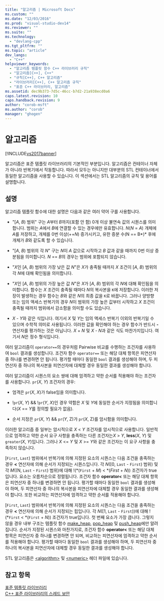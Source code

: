 ```yaml
---
title: "알고리즘 | Microsoft Docs"
ms.custom: ""
ms.date: "12/03/2016"
ms.prod: "visual-studio-dev14"
ms.reviewer: ""
ms.suite: ""
ms.technology: 
  - "devlang-cpp"
ms.tgt_pltfrm: ""
ms.topic: "article"
dev_langs: 
  - "C++"
helpviewer_keywords: 
  - "알고리즘 템플릿 함수 C++ 라이브러리 규칙"
  - "알고리즘[C++], C++"
  - "규칙[C++], C++ 알고리즘"
  - "라이브러리[C++], C++ 알고리즘 규칙"
  - "표준 C++ 라이브러리, 알고리즘"
ms.assetid: dec9b373-7d5c-46cc-b7d2-21a938ecd0a6
caps.latest.revision: 10
caps.handback.revision: 9
author: "corob-msft"
ms.author: "corob"
manager: "ghogen"
---
```

# 알고리즘
[!INCLUDE[vs2017banner](../assembler/inline/includes/vs2017banner.md)]

알고리즘은 표준 템플릿 라이브러리의 기본적인 부분입니다.  알고리즘은 컨테이너 자체가 아니라 반복기에서 작동합니다.  따라서 모두는 아니지만 대부분의 STL 컨테이너에서 동일한 알고리즘을 사용할 수 있습니다.  이 섹션에서는 STL 알고리즘의 규칙 및 용어를 설명합니다.  
  
## 설명  
 알고리즘 템플릿 함수에 대한 설명은 다음과 같은 여러 약어 구를 사용합니다.  
  
-   "\[*A*, *B*\) 범위" 구는 *A*부터 *B*까지\(포함 안 함\) 0개 이상 불연속 값의 시퀀스를 의미합니다.  범위는 *A*에서 *B*에 연결할 수 있는 경우에만 유효합니다. *N*\(*N* \= *A*\) 개체에 *A*를 저장하고, 개체를 0번 이상\(\+\+*N*\) 증가시키고, 유한 증분 수\(N \=\= B*\)* 후에 개체가 *B*와 같도록 할 수 있습니다.  
  
-   "\[*A*, *B*\) 범위의 각 *N*" 구는 *N*이 *A* 값으로 시작하고 *B* 값과 같을 때까지 0번 이상 증분됨을 의미합니다.  *N* \=\= *B*의 경우는 범위에 포함되지 않습니다.  
  
-   "*X*인 \[*A*, *B*\) 범위의 가장 낮은 값 *N*"은 *X*가 충족될 때까지 *X* 조건이 \[*A*, *B*\) 범위의 각 *N*에 대해 확인됨을 의미합니다.  
  
-   "*X*인 \[*A*, *B*\) 범위의 가장 높은 값 *N*"은 *X*가 \[*A*, *B*\) 범위의 각 *N*에 대해 확인됨을 의미합니다.  함수는 *X* 조건이 충족될 때마다 *N*의 복사본을 `K`에 저장합니다.  이러한 저장이 발생하는 경우 함수는 *B*와 같은 *N*의 최종 값을 `K`로 바꿉니다.  그러나 양방향 또는 임의 액세스 반복기의 경우 *N*이 범위의 가장 높은 값부터 시작하고 *X* 조건이 충족될 때까지 범위에서 감소함을 의미할 수도 있습니다.  
  
-   *X* \- *Y*와 같은 식입니다. 여기서 *X* 및 *Y*는 임의 액세스 반복기 이외의 반복기일 수 있으며 수학적 의미로 사용됩니다.  이러한 값을 확인해야 하는 경우 함수가 반드시 **\-** 연산자를 평가하는 것은 아닙니다.  *X* \+ *N* 및 *X* \- *N*과 같은 식도 마찬가지입니다. 여기서 *N*은 정수 형식입니다.  
  
 여러 알고리즘이 `operator==`의 경우처럼 Pairwise 비교를 수행하는 조건자를 사용하여 `bool` 결과를 생성합니다.  조건자 함수 `operator==` 또는 해당 대체 항목은 피연산자 중 하나를 변경하면 안 됩니다.  평가할 때마다 동일한 `bool` 결과를 생성해야 하며, 두 피연산자 중 하나의 복사본을 피연산자에 대체할 경우 동일한 결과를 생성해야 합니다.  
  
 여러 알고리즘이 시퀀스의 요소 쌍에 대해 엄격하고 약한 순서를 적용해야 하는 조건자를 사용합니다.  `pr`\(*X*, *Y*\) 조건자의 경우:  
  
-   엄격은 `pr`\(*X*, *X*\)가 false임을 의미합니다.  
  
-   \!`pr`\(*X*, *Y*\) && \!`pr`\(*Y*, *X*\)인 경우 약함은 *X* 및 *Y*에 동일한 순서가 지정됨을 의미합니다\(*X* \=\= *Y*를 정의할 필요가 없음\).  
  
-   순서 지정은 `pr`\(*X*, *Y*\) && `pr`\(*Y*, Z\)가 `pr`\(*X*, Z\)를 암시함을 의미합니다.  
  
 이러한 알고리즘 중 일부는 암시적으로 *X* \< *Y* 조건자를 암시적으로 사용합니다.  일반적으로 엄격하고 약한 순서 요구 사항을 충족하는 다른 조건자는*X* \> *Y*, **less**\(*X*, *Y*\) 및 `greater`\(*X*, *Y*\)입니다.  그러나 *X* \<\= *Y* 및 *X* \>\= *Y*와 같은 조건자는 이 요구 사항을 충족하지 않습니다.  
  
 \[`First`, `Last`\) 범위에서 반복기에 의해 지정된 요소의 시퀀스는 다음 조건을 충족하는 경우 **\<** 연산자에 의해 순서가 지정되는 시퀀스입니다. 각 *N*\(\[0, `Last` \- `First`\) 범위\) 및 각 *M*\(\(N, `Last` \- `First`\) 범위\)에 대해 \!\(\*\(`First` \+ *M*\) \< \*\(*First* \+ *N*\)\) 조건자가 true입니다.  요소는 오름차순으로 정렬됩니다. 조건자 함수 **operator\<** 또는 해당 대체 항목은 피연산자 중 하나를 변경하면 안 됩니다.  평가할 때마다 동일한 `bool` 결과를 생성해야 하며, 두 피연산자 중 하나의 복사본을 피연산자에 대체할 경우 동일한 결과를 생성해야 합니다.  또한 비교하는 피연산자에 엄격하고 약한 순서를 적용해야 합니다.  
  
 \[`First`, `Last`\) 범위에서 반복기에 의해 지정된 요소의 시퀀스는 다음 조건을 충족하는 경우 **\<** 연산자에 의해 순서가 지정되는 힙입니다. 각 *N*\(\[1, `Last` \- `First`\)\)에 대해 \!\(\*`First` \< \*\(`First` \+ *N*\)\) 조건자가 true입니다.  첫 번째 요소가 가장 큽니다. 그렇지 않을 경우 내부 구조는 템플릿 함수 [make\_heap](../Topic/make_heap.md), [pop\_heap](../Topic/pop_heap.md) 및 [push\_heap](../Topic/push_heap.md)에만 알려집니다.  순서가 지정된 시퀀스와 마찬가지로, 조건자 함수 **operator\<** 또는 해당 대체 항목은 피연산자 중 하나를 변경하면 안 되며, 비교하는 피연산자에 엄격하고 약한 순서를 적용해야 합니다.  평가할 때마다 동일한 `bool` 결과를 생성해야 하며, 두 피연산자 중 하나의 복사본을 피연산자에 대체할 경우 동일한 결과를 생성해야 합니다.  
  
 STL 알고리즘은 [\<algorithm\>](../standard-library/algorithm.md) 및 [\<numeric\>](../standard-library/numeric.md) 헤더 파일에 있습니다.  
  
## 참고 항목  
 [표준 템플릿 라이브러리](../misc/standard-template-library.md)   
 [C\+\+ 표준 라이브러리의 스레드 보안](../standard-library/thread-safety-in-the-cpp-standard-library.md)